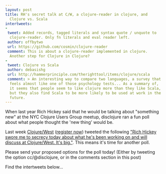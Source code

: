 ```yaml
---
layout: post
title: RH's secret talk at C/W, a clojure-reader in clojure, and
  Clojure vs. Scala
intertweets:
-
 tweet: Added records, tagged literals and syntax quote / unquote to
  clojure-reader. Only fn literals and eval reader left.
 author: offbytwo
 url: https://github.com/cosmin/clojure-reader
 comment: This is about a clojure-reader implemented in clojure.
  Another step for Clojure in Clojure?
-
 tweet: Clojure vs Scala
 author: debasishg
 url: http://hammerprinciple.com/therighttool/items/clojure/scala
 comment: > An interesting way to compare two languages, a survey that 
  feels almost like one of those psychology tests... As a summary of,
  it seems that people seem to like clojure more than they like Scala,
  but they also find Scala to be more likely to be used at work in the
  future.
---
```

When last year Rich Hickey said that he would be talking about "something new"
at the NYC Clojure Users Group meetup, disclojure ran a fun poll about what
people thought the 'new thing' would be. 

Last week [Clojure/West](http://clojurewest.org) ([register
now](http://www.regonline.com/clojurewest2012)) tweeted the following
["Rich Hickey swore me to secrecy today about what he's been working
on and will discuss at Clojure/West. It's
big."](https://twitter.com/#!/ClojureWest/status/167788290454466560).
This means it's time for another poll. 

Please send your proposed options for the poll today!
(Either by tweeting the option cc/@disclojure, or in the comments
section in this post)

Find the intertweets below...

